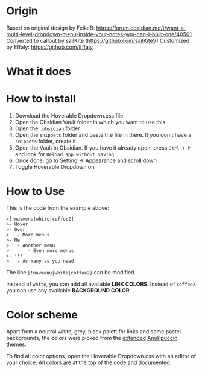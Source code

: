 # Origin
Based on original design by FeikeB: https://forum.obsidian.md/t/want-a-multi-level-dropdown-menu-inside-your-notes-you-can-i-built-one/40501
Converted to callout by sailKite (https://github.com/sailKiteV) 
Customized by Effaly: https://github.com/Effaly 

# What it does
[](/example.gif)

# How to install 
1. Download the Hoverable Dropdown.css file 
2. Open the Obsidian Vault folder in which you want to use this
3. Open the `.obsidian` folder 
4. Open the `snippets` folder and paste the file in there. If you don't have a `snippets` folder, create it. 
5. Open the Vault in Obsidian. If you have it already open, press `Ctrl + P` and look for `Reload app without saving`
6. Once done, go to Setting -> Appearance and scroll down
7. Toggle Hoverable Dropdown on 

# How to Use 
This is the code from the example above: 
```
>[!navmenu|white|coffee2]
>- Hover
>- Over 
>	- More menus
>- Me
>	- Another menu
>		- Even more menus
>- !!!
>	- As many as you need
```

The line `[!navmenu|white|coffee2]` can be modified.

Instead of `white`, you can add all available **LINK COLORS**. 
Instead of `coffee2` you can use any available **BACKGROUND COLOR**

# Color scheme 
Apart from a neutral white, grey, black palett for links and some pastel backgrounds, the colors were picked from the [extended](https://github.com/mgmeyers/obsidian-style-settings) [AnuPpuccin](https://github.com/AnubisNekhet/AnuPpuccin) themes. 

To find all color options, open the Hoverable Dropdown.css with an editor of your choice. All colors are at the top of the code and documented. 